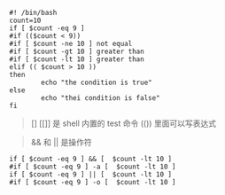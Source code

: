 ```shell
#! /bin/bash
count=10
if [ $count -eq 9 ]
#if (($count < 9))
#if [ $count -ne 10 ] not equal
#if [ $count -gt 10 ] greater than
#if [ $count -lt 10 ] greater than
elif (( $count > 10 ))
then
        echo "the condition is true"
else
        echo "thei condition is false"
fi
```

> [] [[]] 是 shell 内置的 test 命令
> (()) 里面可以写表达式


> && 和 || 是操作符 

```shell
if [ $count -eq 9 ] && [  $count -lt 10 ]
#if [ $count -eq 9 ] -a [  $count -lt 10 ]
if [ $count -eq 9 ] || [  $count -lt 10 ]
#if [ $count -eq 9 ] -o [  $count -lt 10 ]
```
